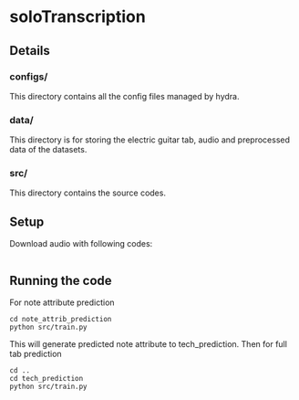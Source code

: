 # soloTranscription

## Details
### configs/
This directory contains all the config files managed by hydra.

### data/
This directory is for storing the electric guitar tab, audio and preprocessed data of the datasets.

### src/
This directory contains the source codes.


## Setup
Download audio with following codes:
```

```

## Running the code
For note attribute prediction
```
cd note_attrib_prediction
python src/train.py
```
This will generate predicted note attribute to tech_prediction.
Then for full tab prediction
```
cd ..
cd tech_prediction
python src/train.py
```



